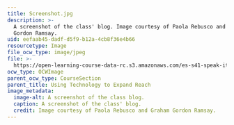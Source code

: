 ```yaml
---
title: Screenshot.jpg
description: >-
  A screenshot of the class' blog. Image courtesy of Paola Rebusco and Graham
  Gordon Ramsay.
uid: eefaab45-dadf-d5f9-b12a-4cb8f36e4b66
resourcetype: Image
file_ocw_type: image/jpeg
file: >-
  https://open-learning-course-data-rc.s3.amazonaws.com/es-s41-speak-italian-with-your-mouth-full-spring-2012/eefaab45dadfd5f9b12a4cb8f36e4b66_Screenshot.jpg
ocw_type: OCWImage
parent_ocw_type: CourseSection
parent_title: Using Technology to Expand Reach
image_metadata:
  image-alt: A screenshot of the class blog.
  caption: A screenshot of the class' blog.
  credit: Image courtesy of Paola Rebusco and Graham Gordon Ramsay.
---
```

